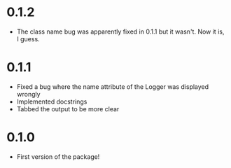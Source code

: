 # 0.1.2
- The class name bug was apparently fixed in 0.1.1 but it wasn't. Now it is, I guess.

# 0.1.1
- Fixed a bug where the name attribute of the Logger was displayed wrongly
- Implemented docstrings
- Tabbed the output to be more clear

# 0.1.0
- First version of the package!